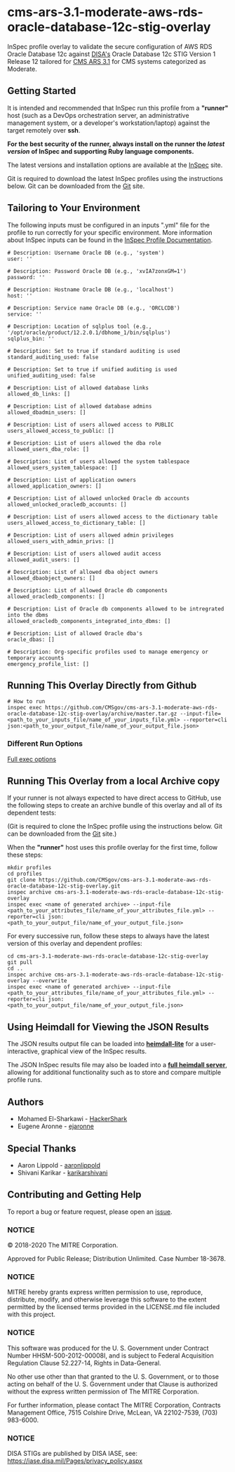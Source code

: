 # cms-ars-3.1-moderate-aws-rds-oracle-database-12c-stig-overlay
InSpec profile overlay to validate the secure configuration of AWS RDS Oracle Database 12c against [DISA's](https://iase.disa.mil/stigs/Pages/index.aspx) Oracle Database 12c STIG Version 1 Release 12 tailored for [CMS ARS 3.1](https://www.cms.gov/Research-Statistics-Data-and-Systems/CMS-Information-Technology/InformationSecurity/Info-Security-Library-Items/ARS-31-Publication.html) for CMS systems categorized as Moderate.

## Getting Started

It is intended and recommended that InSpec run this profile from a __"runner"__ host (such as a DevOps orchestration server, an administrative management system, or a developer's workstation/laptop) against the target remotely over __ssh__.

__For the best security of the runner, always install on the runner the _latest version_ of InSpec and supporting Ruby language components.__ 

The latest versions and installation options are available at the [InSpec](http://inspec.io/) site.

Git is required to download the latest InSpec profiles using the instructions below. Git can be downloaded from the [Git](https://git-scm.com/book/en/v2/Getting-Started-Installing-Git) site. 

## Tailoring to Your Environment
The following inputs must be configured in an inputs ".yml" file for the profile to run correctly for your specific environment. More information about InSpec inputs can be found in the [InSpec Profile Documentation](https://www.inspec.io/docs/reference/profiles/).

```
# Description: Username Oracle DB (e.g., 'system')
user: ''

# Description: Password Oracle DB (e.g., 'xvIA7zonxGM=1')
password: ''

# Description: Hostname Oracle DB (e.g., 'localhost')
host: ''

# Description: Service name Oracle DB (e.g., 'ORCLCDB')
service: ''

# Description: Location of sqlplus tool (e.g., '/opt/oracle/product/12.2.0.1/dbhome_1/bin/sqlplus')
sqlplus_bin: ''

# Description: Set to true if standard auditing is used
standard_auditing_used: false 

# Description: Set to true if unified auditing is used
unified_auditing_used: false

# Description: List of allowed database links
allowed_db_links: []

# Description: List of allowed database admins
allowed_dbadmin_users: []

# Description: List of users allowed access to PUBLIC
users_allowed_access_to_public: []

# Description: List of users allowed the dba role
allowed_users_dba_role: []

# Description: List of users allowed the system tablespace
allowed_users_system_tablespace: []

# Description: List of application owners
allowed_application_owners: []

# Description: List of allowed unlocked Oracle db accounts
allowed_unlocked_oracledb_accounts: []

# Description: List of users allowed access to the dictionary table
users_allowed_access_to_dictionary_table: []

# Description: List of users allowed admin privileges
allowed_users_with_admin_privs: []

# Description: List of users allowed audit access
allowed_audit_users: []

# Description: List of allowed dba object owners
allowed_dbaobject_owners: []

# Description: List of allowed Oracle db components
allowed_oracledb_components: []

# Description: List of Oracle db components allowed to be intregrated into the dbms
allowed_oracledb_components_integrated_into_dbms: []

# Description: List of allowed Oracle dba's
oracle_dbas: []

# Description: Org-specific profiles used to manage emergency or temporary accounts
emergency_profile_list: []

```

## Running This Overlay Directly from Github

```
# How to run
inspec exec https://github.com/CMSgov/cms-ars-3.1-moderate-aws-rds-oracle-database-12c-stig-overlay/archive/master.tar.gz --input-file=<path_to_your_inputs_file/name_of_your_inputs_file.yml> --reporter=cli json:<path_to_your_output_file/name_of_your_output_file.json>
```

### Different Run Options

  [Full exec options](https://docs.chef.io/inspec/cli/#options-3)

## Running This Overlay from a local Archive copy

If your runner is not always expected to have direct access to GitHub, use the following steps to create an archive bundle of this overlay and all of its dependent tests:

(Git is required to clone the InSpec profile using the instructions below. Git can be downloaded from the [Git](https://git-scm.com/book/en/v2/Getting-Started-Installing-Git) site.)

When the __"runner"__ host uses this profile overlay for the first time, follow these steps: 

```
mkdir profiles
cd profiles
git clone https://github.com/CMSgov/cms-ars-3.1-moderate-aws-rds-oracle-database-12c-stig-overlay.git
inspec archive cms-ars-3.1-moderate-aws-rds-oracle-database-12c-stig-overlay
inspec exec <name of generated archive> --input-file <path_to_your_attributes_file/name_of_your_attributes_file.yml> --reporter=cli json:<path_to_your_output_file/name_of_your_output_file.json> 
```

For every successive run, follow these steps to always have the latest version of this overlay and dependent profiles:

```
cd cms-ars-3.1-moderate-aws-rds-oracle-database-12c-stig-overlay
git pull
cd ..
inspec archive cms-ars-3.1-moderate-aws-rds-oracle-database-12c-stig-overlay --overwrite
inspec exec <name of generated archive> --input-file <path_to_your_attributes_file/name_of_your_attributes_file.yml> --reporter=cli json:<path_to_your_output_file/name_of_your_output_file.json> 
```

## Using Heimdall for Viewing the JSON Results

The JSON results output file can be loaded into __[heimdall-lite](https://heimdall-lite.mitre.org/)__ for a user-interactive, graphical view of the InSpec results. 

The JSON InSpec results file may also be loaded into a __[full heimdall server](https://github.com/mitre/heimdall)__, allowing for additional functionality such as to store and compare multiple profile runs.

## Authors
* Mohamed El-Sharkawi - [HackerShark](https://github.com/HackerShark)
* Eugene Aronne - [ejaronne](https://github.com/ejaronne)

## Special Thanks
* Aaron Lippold - [aaronlippold](https://github.com/aaronlippold)
* Shivani Karikar - [karikarshivani](https://github.com/karikarshivani)

## Contributing and Getting Help
To report a bug or feature request, please open an [issue](https://github.com/CMSgov/cms-ars-3.1-moderate-aws-rds-oracle-database-12c-stig-overlay/issues/new).

### NOTICE

© 2018-2020 The MITRE Corporation.

Approved for Public Release; Distribution Unlimited. Case Number 18-3678.

### NOTICE
MITRE hereby grants express written permission to use, reproduce, distribute, modify, and otherwise leverage this software to the extent permitted by the licensed terms provided in the LICENSE.md file included with this project.

### NOTICE  

This software was produced for the U. S. Government under Contract Number HHSM-500-2012-00008I, and is subject to Federal Acquisition Regulation Clause 52.227-14, Rights in Data-General.  

No other use other than that granted to the U. S. Government, or to those acting on behalf of the U. S. Government under that Clause is authorized without the express written permission of The MITRE Corporation.

For further information, please contact The MITRE Corporation, Contracts Management Office, 7515 Colshire Drive, McLean, VA  22102-7539, (703) 983-6000.

### NOTICE
DISA STIGs are published by DISA IASE, see: https://iase.disa.mil/Pages/privacy_policy.aspx